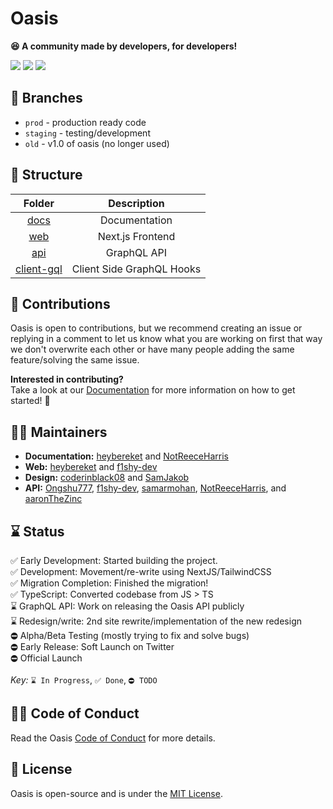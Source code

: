 # Oasis
<strong>😆  A community made by developers, for developers!</strong>

<p align='left'>
<img src='https://img.shields.io/badge/License-MIT-blue.svg?style=for-the-badge' >
<img src='https://img.shields.io/endpoint.svg?url=https%3A%2F%2Factions-badge.atrox.dev%2Foasis-sh%2Foasis%2Fbadge%3Fref%3Dstaging&style=for-the-badge' >
<img src='https://img.shields.io/github/deployments/oasis-sh/oasis/production?logo=vercel&label=build%20status&style=for-the-badge' >
</p>

## 🌴 Branches

- `prod` - production ready code
- `staging` - testing/development
- `old` - v1.0 of oasis (no longer used)

## 🧱 Structure

|               Folder               |        Description        |
| :--------------------------------: | :-----------------------: |
|           [docs](/docs)            |       Documentation       |
|        [web](/packages/web)        |     Next.js Frontend      |
|        [api](/packages/api)        |        GraphQL API        |
| [client-gql](/packages/client-gql) | Client Side GraphQL Hooks |

## 🚀 Contributions

Oasis is open to contributions, but we recommend creating an issue or replying in a comment to let us know what you are working on first that way we don't overwrite each other or have many people adding the same feature/solving the same issue. <br/>

**Interested in contributing?** <br/>
Take a look at our [Documentation](/docs) for more information on how to get started! 🎉

## 👋🏻 Maintainers

- **Documentation:** [heybereket](https://github.com/heybereket) and [NotReeceHarris](https://github.com/NotReeceHarris)
- **Web:** [heybereket](https://github.com/heybereket) and [f1shy-dev](https://github.com/f1shy-dev)
- **Design:** [coderinblack08](https://github.com/coderinblack08) and [SamJakob](https://github.com/SamJakob)
- **API:** [Ongshu777](https://github.com/Ongshu777), [f1shy-dev](https://github.com/f1shy-dev), [samarmohan](https://github.com/samarmohan), [NotReeceHarris](https://github.com/NotReeceHarris), and [aaronTheZinc](https://github.com/aaronTheZinc)

## ⌛ Status

✅ Early Development: Started building the project. <br>
✅ Development: Movement/re-write using NextJS/TailwindCSS <br>
✅ Migration Completion: Finished the migration! <br>
✅ TypeScript: Converted codebase from JS > TS <br>
⌛️ GraphQL API: Work on releasing the Oasis API publicly <br>
⌛️ Redesign/write: 2nd site rewrite/implementation of the new redesign <br>
⛔︎ Alpha/Beta Testing (mostly trying to fix and solve bugs) <br>
⛔︎ Early Release: Soft Launch on Twitter <br>
⛔︎ Official Launch <br><br>
_Key:_ `⌛️ In Progress`, `✅ Done`, `⛔︎ TODO`

## ✍🏻 Code of Conduct

Read the Oasis [Code of Conduct](/docs/guidelines/CODE_OF_CONDUCT.md) for more details.

## 📄 License

Oasis is open-source and is under the [MIT License](LICENSE).
